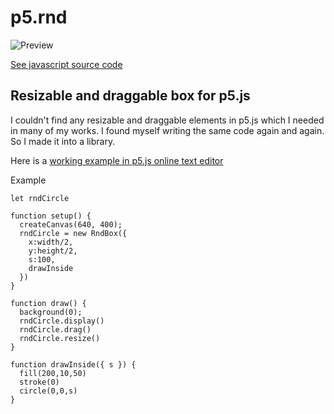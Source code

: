 # p5.rnd

![Preview](https://media.giphy.com/media/jRYBD5UNl99I238H4T/source.gif)

[See javascript source code](https://github.com/JithinKS97/p5.rnd/blob/master/dist/p5.rnd.js)

## Resizable and draggable box for p5.js

I couldn't find any resizable and draggable elements in p5.js which I needed in many of my works. I found myself writing the same code again and again. So I made it into a library.

Here is a [working example in p5.js online text editor](https://editor.p5js.org/jithunni.ks/sketches/tzwNxMNcH)

Example
```
let rndCircle

function setup() {
  createCanvas(640, 400);
  rndCircle = new RndBox({
    x:width/2, 
    y:height/2,
    s:100,
    drawInside
  })
}

function draw() {
  background(0);
  rndCircle.display()
  rndCircle.drag()
  rndCircle.resize()
}

function drawInside({ s }) {
  fill(200,10,50)
  stroke(0)
  circle(0,0,s)
}
```
